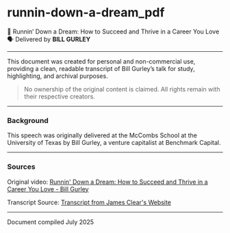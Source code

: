 
# runnin-down-a-dream_pdf

📄 Runnin’ Down a Dream: How to Succeed and Thrive in a Career You Love
🗣️ Delivered by **BILL GURLEY**

---

This document was created for personal and non-commercial use, providing a clean, readable transcript of Bill Gurley’s talk for study, highlighting, and archival purposes.

> No ownership of the original content is claimed. 
> All rights remain with their respective creators.

---

### Background

This speech was originally delivered at the McCombs School at the University of Texas by Bill Gurley, a venture capitalist at Benchmark Capital.

---

### Sources

Original video: [Runnin' Down a Dream: How to Succeed and Thrive in a Career You Love - Bill Gurley](url)

Transcript Source: [Transcript from James Clear's Website](url)


---
Document compiled July 2025
